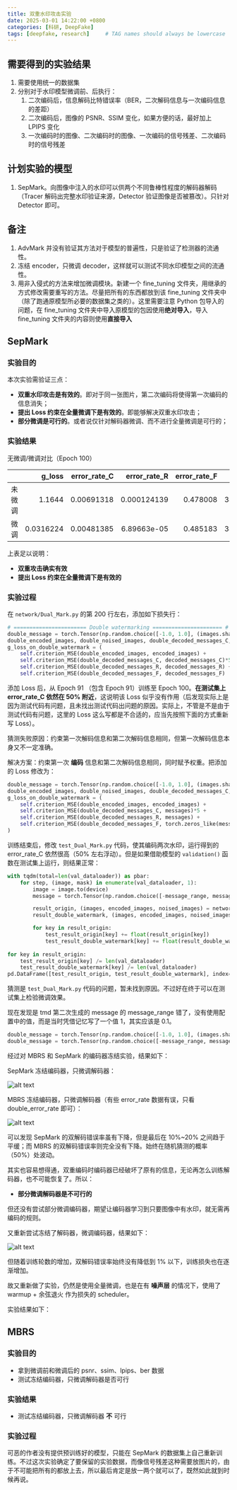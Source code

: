 ```yaml
---
title: 双重水印攻击实验
date: 2025-03-01 14:22:00 +0800
categories: [科研, DeepFake]
tags: [deepfake, research]     # TAG names should always be lowercase
---
```


## 需要得到的实验结果

1. 需要使用统一的数据集
1. 分别对于水印模型微调前、后执行：
    1. 二次编码后，信息解码比特错误率（BER，二次解码信息与一次编码信息的差距）
    1. 二次编码后，图像的 PSNR、SSIM 变化，如果方便的话，最好加上 LPIPS 变化
    1. 一次编码时的图像、二次编码时的图像、一次编码的信号残差、二次编码时的信号残差

## 计划实验的模型

1. SepMark。向图像中注入的水印可以供两个不同鲁棒性程度的解码器解码（Tracer 解码出完整水印验证来源，Detector 验证图像是否被篡改）。只针对 Detector 即可。

## 备注

1. AdvMark 并没有验证其方法对于模型的普遍性，只是验证了检测器的流通性。
1. 冻结 encoder，只微调 decoder，这样就可以测试不同水印模型之间的流通性。
1. 用非入侵式的方法来增加微调模块。新建一个 fine_tuning 文件夹，用继承的方式修改需要重写的方法。尽量把所有的东西都放到该 fine_tuning 文件夹中（除了跑通原模型所必要的数据集之类的）。这里需要注意 Python 包导入的问题，在 fine_tuning 文件夹中导入原模型的包因使用**绝对导入**，导入 fine_tuning 文件夹的内容则使用**直接导入**

## SepMark

### 实验目的

本次实验需验证三点：

- **双重水印攻击是有效的**。即对于同一张图片，第二次编码将使得第一次编码的信息消失；
- **提出 Loss 约束在全量微调下是有效的**。即能够解决双重水印攻击；
- **部分微调是可行的**。或者说仅针对解码器微调、而不进行全量微调是可行的；

### 实验结果

无微调/微调对比（Epoch 100）

|        |    g_loss | error_rate_C | error_rate_R | error_rate_F |    psnr |     ssim | g_loss_on_discriminator | g_loss_on_encoder_MSE | g_loss_on_encoder_LPIPS | g_loss_on_decoder_C | g_loss_on_decoder_R | g_loss_on_decoder_F |  d_loss | g_loss_on_double_watermark | double_error_rate_C | double_error_rate_R | double_error_rate_F |
| -----: | --------: | -----------: | -----------: | -----------: | ------: | -------: | ----------------------: | --------------------: | ----------------------: | ------------------: | ------------------: | ------------------: | ------: | -------------------------: | ------------------: | ------------------: | ------------------: |
| 未微调 |    1.1644 |   0.00691318 |  0.000124139 |     0.478008 | 38.7788 | 0.938527 |                 2.03329 |           0.000531517 |              0.00808962 |         0.000523669 |         0.000302436 |         1.08015e-06 | 2.00961 |                   0.114804 |            0.498312 |            0.500698 |            0.487456 |
|   微调 | 0.0316224 |   0.00481385 |  6.89663e-05 |     0.485183 | 38.3354 | 0.929688 |                 2.12371 |           0.000589209 |              0.00874837 |         0.000439849 |         0.000251798 |         5.70558e-07 | 1.95333 |                 0.00159519 |          0.00129381 |                   0 |            0.493148 |

上表足以说明：

- **双重攻击确实有效**
- **提出 Loss 约束在全量微调下是有效的**





### 实验过程

在 `network/Dual_Mark.py` 的第 200 行左右，添加如下损失行：

```python
# ======================= Double watermarking ====================== #
double_message = torch.Tensor(np.random.choice([-1.0, 1.0], (images.shape[0], 128))).to('cuda')
double_encoded_images, double_noised_images, double_decoded_messages_C, double_decoded_messages_R, double_decoded_messages_F = self.encoder_decoder(encoded_images, double_message, masks)
g_loss_on_double_watermark = (
	self.criterion_MSE(double_encoded_images, encoded_images) + 
	self.criterion_MSE(double_decoded_messages_C, decoded_messages_C)*5 + 
	self.criterion_MSE(double_decoded_messages_R, decoded_messages_R) + 
	self.criterion_MSE(double_decoded_messages_F, decoded_messages_F)
```

添加 Loss 后，从 Epoch 91 （包含 Epoch 91）训练至 Epoch 100。**在测试集上 error_rate_C 依然在 50% 附近**，这说明该 Loss 似乎没有作用（后发现实际上是因为测试代码有问题，且未找出测试代码出问题的原因。实际上，不管是不是由于测试代码有问题，这里的 Loss 这么写都是不合适的，应当先按照下面的方式重新写 Loss）。

猜测失败原因：约束第一次解码信息和第二次解码信息相同，但第一次解码信息本身又不一定准确。

解决方案：约束第一次 **编码** 信息和第二次解码信息相同，同时赋予权重。把添加的 Loss 修改为：

```python
double_message = torch.Tensor(np.random.choice([-1.0, 1.0], (images.shape[0], 128))).to('cuda')
double_encoded_images, double_noised_images, double_decoded_messages_C, double_decoded_messages_R, double_decoded_messages_F = self.encoder_decoder(encoded_images, double_message, masks)
g_loss_on_double_watermark = (
    self.criterion_MSE(double_encoded_images, encoded_images) + 
    self.criterion_MSE(double_decoded_messages_C, messages)*5 + 
    self.criterion_MSE(double_decoded_messages_R, messages) + 
    self.criterion_MSE(double_decoded_messages_F, torch.zeros_like(messages))
)
```


训练结束后，修改 `test_Dual_Mark.py` 代码，使其编码两次水印，运行得到的 error_rate_C 依然很高（50% 左右浮动）。但是如果借助模型的 `validation()` 函数在测试集上运行，则结果正常：

```python
with tqdm(total=len(val_dataloader)) as pbar:
    for step, (image, mask) in enumerate(val_dataloader, 1):
        image = image.to(device)
        message = torch.Tensor(np.random.choice([-message_range, message_range], (image.shape[0], message_length))).to(device)

        result_origin, (images, encoded_images, noised_images) = network_origin.validation(image, message, mask)
        result_double_watermark, (images, encoded_images, noised_images) = network_double_watermark.validation(image, message, mask)

        for key in result_origin:
            test_result_origin[key] += float(result_origin[key])
            test_result_double_watermark[key] += float(result_double_watermark[key])
        
for key in result_origin:
    test_result_origin[key] /= len(val_dataloader)
    test_result_double_watermark[key] /= len(val_dataloader)
pd.DataFrame([test_result_origin, test_result_double_watermark], index=[0]).to_markdown("test_result.md")
```

猜测是 `test_Dual_Mark.py` 代码的问题，暂未找到原因。不过好在终于可以在测试集上检验微调效果。



现在发现是 tmd 第二次生成的 message 的 message_range 错了，没有使用配置中的值，而是当时凭借记忆写了一个值 1，其实应该是 0.1。

```python
double_message = torch.Tensor(np.random.choice([-1.0, 1.0], (images.shape[0], 128))).to('cuda')
double_message = torch.Tensor(np.random.choice([-message_range, message_range], (images.shape[0], 128))).to('cuda')
```

经过对 MBRS 和 SepMark 的编码器冻结实验，结果如下：

SepMark 冻结编码器，只微调解码器：

![alt text](/assets/img/DeepFake/image.png)

MBRS 冻结编码器，只微调解码器（有些 error_rate 数据有误，只看 double_error_rate 即可）：

![alt text](/assets/img/DeepFake/image-1.png)

可以发现 SepMark 的双解码错误率虽有下降，但是最后在 10%~20% 之间趋于平缓；而 MBRS 的双解码错误率则完全没有下降。始终在随机猜测的概率（50%）处波动。

其实也容易想得通，双重编码时编码器已经破坏了原有的信息，无论再怎么训练解码器，也不可能恢复了。所以：

- **部分微调解码器是不可行的**

但还没有尝试部分微调编码器，期望让编码器学习到只要图像中有水印，就无需再编码的规则。

又重新尝试冻结了解码器，微调编码器，结果如下：

![alt text](/assets/img/DeepFake/image-3.png)

但随着训练轮数的增加，双解码错误率始终没有降低到 1% 以下，训练损失也在逐渐增加。

故又重新做了实验，仍然是使用全量微调，也是在有 **噪声层** 的情况下，使用了 warmup + 余弦退火 作为损失的 scheduler。

实验结果如下：

## MBRS

### 实验目的

- 拿到微调前和微调后的 psnr、ssim、lpips、ber 数据
- 测试冻结编码器，只微调解码器是否可行

### 实验结果

- 测试冻结编码器，只微调解码器 **不** 可行


### 实验过程

可恶的作者没有提供预训练好的模型，只能在 SepMark 的数据集上自己重新训练。不过这次实验确定了要保留的实验数据，而像信号残差这种需要放图片的，由于不可能把所有的都放上去，所以最后肯定是放一两个就可以了，既然如此就到时候再说。



